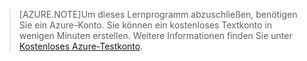 > [AZURE.NOTE]Um dieses Lernprogramm abzuschließen, benötigen Sie ein Azure-Konto. Sie können ein kostenloses Textkonto in wenigen Minuten erstellen. Weitere Informationen finden Sie unter [Kostenloses Azure-Testkonto](http://azure.microsoft.com/pricing/free-trial/).

<!---HONumber=July15_HO1-->